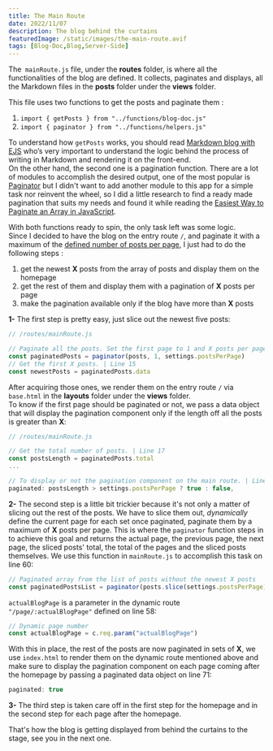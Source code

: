 ```yaml
---
title: The Main Route
date: 2022/11/07
description: The blog behind the curtains
featuredImage: /static/images/the-main-route.avif
tags: [Blog-Doc,Blog,Server-Side]
---
```

The` mainRoute.js` file, under the **routes** folder, is where all the functionalities of the blog are defined. It collects, paginates and displays, all the Markdown files in the **posts** folder under the **views** folder.

This file uses two functions to get the posts and paginate them :

1. `import { getPosts } from "../functions/blog-doc.js"`
2. `import { paginator } from "../functions/helpers.js"`

To understand how `getPosts` works, you should read [Markdown blog with EJS](https://lebcit.github.io/posts/markdown-blog-with-ejs/) who’s very important to understand the logic behind the process of writing in Markdown and rendering it on the front-end.  
On the other hand, the second one is a pagination function. There are a lot of modules to accomplish the desired output, one of the most popular is [Paginator](https://www.npmjs.com/package/paginator) but I didn't want to add another module to this app for a simple task nor reinvent the wheel, so I did a little research to find a ready made pagination that suits my needs and found it while reading the [Easiest Way to Paginate an Array in JavaScript](https://shouts.dev/articles/easiest-way-to-paginate-an-array-in-javascript).

With both functions ready to spin, the only task left was some logic.  
Since I decided to have the blog on the entry route `/`, and paginate it with a maximum of the [defined number of posts per page](/admin-config-site#posts-per-page), I just had to do the following steps :

1. get the newest **X** posts from the array of posts and display them on the homepage
2. get the rest of them and display them with a pagination of **X** posts per page
3. make the pagination available only if the blog have more than **X** posts

**1-** The first step is pretty easy, just slice out the newest five posts:

```js
// /routes/mainRoute.js

// Paginate all the posts. Set the first page to 1 and X posts per page. | Line 14
const paginatedPosts = paginator(posts, 1, settings.postsPerPage)
// Get the first X posts. | Line 15
const newestPosts = paginatedPosts.data
```

After acquiring those ones, we render them on the entry route `/` via `base.html` in the **layouts** folder under the **views** folder.  
To know if the first page should be paginated or not, we pass a data object that will display the pagination component only if the length off all the posts is greater than **X**:

```js
// /routes/mainRoute.js

// Get the total number of posts. | Line 17
const postsLength = paginatedPosts.total
...

// To display or not the pagination component on the main route. | Line 34
paginated: postsLength > settings.postsPerPage ? true : false,
```

**2-** The second step is a little bit trickier because it's not only a matter of slicing out the rest of the posts. We have to slice them out, _dynamically_ define the current page for each set once paginated, paginate them by a maximum of **X** posts per page. This is where the `paginator` function steps in to achieve this goal and returns the actual page, the previous page, the next page, the sliced posts' total, the total of the pages and the sliced posts themselves. We use this function in `mainRoute.js` to accomplish this task on line 60:

```js
// Paginated array from the list of posts without the newest X posts
const paginatedPostsList = paginator(posts.slice(settings.postsPerPage), actualBlogPage, settings.postsPerPage)
```

`actualBlogPage` is a parameter in the dynamic route `"/page/:actualBlogPage"` defined on line 58:

```js
// Dynamic page number
const actualBlogPage = c.req.param("actualBlogPage")
```

With this in place, the rest of the posts are now paginated in sets of **X**, we use `index.html` to render them on the dynamic route mentioned above and make sure to display the pagination component on each page coming after the homepage by passing a paginated data object on line 71:

```js
paginated: true
```

**3-** The third step is taken care off in the first step for the homepage and in the second step for each page after the homepage.

That's how the blog is getting displayed from behind the curtains to the stage, see you in the next one.
